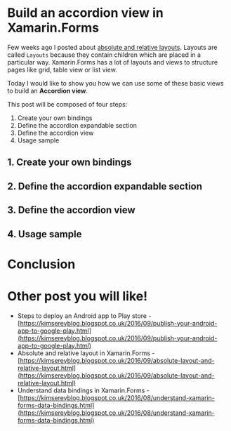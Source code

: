 # Build an accordion view in Xamarin.Forms

Few weeks ago I posted about [absolute and relative layouts]().
Layouts are called `Layouts` because they contain children which are placed in a particular way.
Xamarin.Forms has a lot of layouts and views to structure pages like grid, table view or list view.

Today I would like to show you how we can use some of these basic views to build an __Accordion view__.

This post will be composed of four steps:

 1. Create your own bindings
 2. Define the accordion expandable section
 3. Define the accordion view
 4. Usage sample

## 1. Create your own bindings

## 2. Define the accordion expandable section

## 3. Define the accordion view

## 4. Usage sample

# Conclusion

# Other post you will like!

- Steps to deploy an Android app to Play store - [https://kimsereyblog.blogspot.co.uk/2016/09/publish-your-android-app-to-google-play.html](https://kimsereyblog.blogspot.co.uk/2016/09/publish-your-android-app-to-google-play.html)
- Absolute and relative layout in Xamarin.Forms - [https://kimsereyblog.blogspot.co.uk/2016/09/absolute-layout-and-relative-layout.html](https://kimsereyblog.blogspot.co.uk/2016/09/absolute-layout-and-relative-layout.html)
- Understand data bindings in Xamarin.Forms - [https://kimsereyblog.blogspot.co.uk/2016/08/understand-xamarin-forms-data-bindings.html](https://kimsereyblog.blogspot.co.uk/2016/08/understand-xamarin-forms-data-bindings.html)
